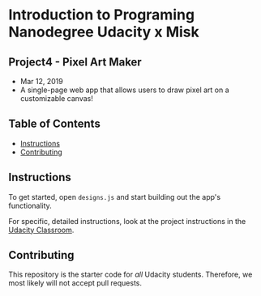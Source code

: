 # Introduction to Programing Nanodegree Udacity x Misk

## Project4 -  Pixel Art Maker
- Mar 12, 2019
- A single-page web app that allows users to draw pixel art on a customizable canvas! 

## Table of Contents

* [Instructions](#instructions)
* [Contributing](#contributing)

## Instructions

To get started, open `designs.js` and start building out the app's functionality.

For specific, detailed instructions, look at the project instructions in the [Udacity Classroom](https://classroom.udacity.com/me).

## Contributing

This repository is the starter code for _all_ Udacity students. Therefore, we most likely will not accept pull requests.
